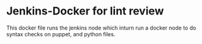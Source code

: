 # Jenkins-Docker for lint review
This docker file runs the jenkins node which inturn run a docker node to do syntax checks on puppet, and python files.
